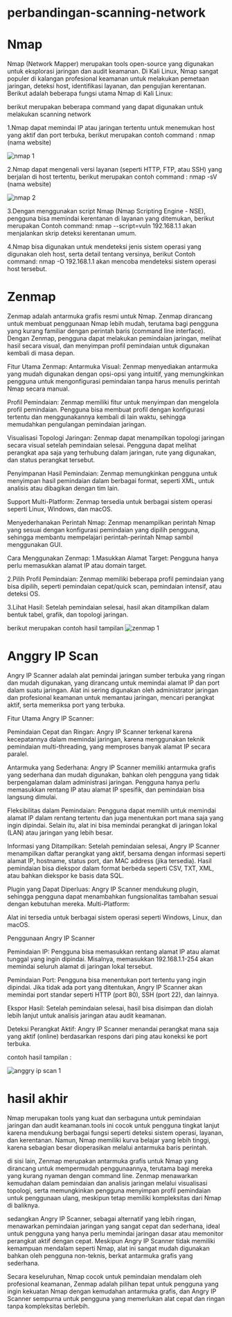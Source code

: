 # perbandingan-scanning-network
# Nmap

Nmap (Network Mapper) merupakan tools open-source yang digunakan untuk eksplorasi jaringan dan audit keamanan. Di Kali Linux, Nmap sangat populer di kalangan profesional keamanan untuk melakukan pemetaan jaringan, deteksi host, identifikasi layanan, dan pengujian kerentanan. Berikut adalah beberapa fungsi utama Nmap di Kali Linux:

berikut merupakan beberapa command yang dapat digunakan untuk melakukan scanning network

1.Nmap dapat memindai IP atau jaringan tertentu untuk menemukan host yang aktif dan port terbuka, berikut merupakan contoh command : nmap (nama website)

![nmap 1](https://github.com/user-attachments/assets/7ba4d761-2622-4763-acc6-ccb8af6220e3)

2.Nmap dapat mengenali versi layanan (seperti HTTP, FTP, atau SSH) yang berjalan di host tertentu, berikut merupakan contoh command : nmap -sV (nama website)

![nmap 2](https://github.com/user-attachments/assets/baf9b8a7-df72-40cd-84f1-2e85cb11c9e2)

3.Dengan menggunakan script Nmap (Nmap Scripting Engine - NSE), pengguna bisa memindai kerentanan di layanan yang ditemukan, berikut merupakan Contoh command: nmap --script=vuln 192.168.1.1
akan menjalankan skrip deteksi kerentanan umum.

4.Nmap bisa digunakan untuk mendeteksi jenis sistem operasi yang digunakan oleh host, serta detail tentang versinya, berikut Contoh command: nmap -O 192.168.1.1 
akan mencoba mendeteksi sistem operasi host tersebut.

# Zenmap

Zenmap adalah antarmuka grafis resmi untuk Nmap. Zenmap dirancang untuk membuat penggunaan Nmap lebih mudah, terutama bagi pengguna yang kurang familiar dengan perintah baris (command line interface). Dengan Zenmap, pengguna dapat melakukan pemindaian jaringan, melihat hasil secara visual, dan menyimpan profil pemindaian untuk digunakan kembali di masa depan.

Fitur Utama Zenmap:
Antarmuka Visual: Zenmap menyediakan antarmuka yang mudah digunakan dengan opsi-opsi yang intuitif, yang memungkinkan pengguna untuk mengonfigurasi pemindaian tanpa harus menulis perintah Nmap secara manual.

Profil Pemindaian: Zenmap memiliki fitur untuk menyimpan dan mengelola profil pemindaian. Pengguna bisa membuat profil dengan konfigurasi tertentu dan menggunakannya kembali di lain waktu, sehingga memudahkan pengulangan pemindaian jaringan.

Visualisasi Topologi Jaringan: Zenmap dapat menampilkan topologi jaringan secara visual setelah pemindaian selesai. Pengguna dapat melihat perangkat apa saja yang terhubung dalam jaringan, rute yang digunakan, dan status perangkat tersebut.

Penyimpanan Hasil Pemindaian: Zenmap memungkinkan pengguna untuk menyimpan hasil pemindaian dalam berbagai format, seperti XML, untuk analisis atau dibagikan dengan tim lain.

Support Multi-Platform: Zenmap tersedia untuk berbagai sistem operasi seperti Linux, Windows, dan macOS.

Menyederhanakan Perintah Nmap: Zenmap menampilkan perintah Nmap yang sesuai dengan konfigurasi pemindaian yang dipilih pengguna, sehingga membantu mempelajari perintah-perintah Nmap sambil menggunakan GUI.

Cara Menggunakan Zenmap:
1.Masukkan Alamat Target: Pengguna hanya perlu memasukkan alamat IP atau domain target.

2.Pilih Profil Pemindaian: Zenmap memiliki beberapa profil pemindaian yang bisa dipilih, seperti pemindaian cepat/quick scan, pemindaian intensif, atau deteksi OS.

3.Lihat Hasil: Setelah pemindaian selesai, hasil akan ditampilkan dalam bentuk tabel, grafik, dan topologi jaringan.

berikut merupakan contoh hasil tampilan
![zenmap 1](https://github.com/user-attachments/assets/0a63ccbc-9f74-4eef-ad03-4db6ebf0be10)

# Anggry IP Scan

Angry IP Scanner adalah alat pemindai jaringan sumber terbuka yang ringan dan mudah digunakan, yang dirancang untuk memindai alamat IP dan port dalam suatu jaringan. Alat ini sering digunakan oleh administrator jaringan dan profesional keamanan untuk memantau jaringan, mencari perangkat aktif, serta memeriksa port yang terbuka.

Fitur Utama Angry IP Scanner:

Pemindaian Cepat dan Ringan: Angry IP Scanner terkenal karena kecepatannya dalam memindai jaringan, karena menggunakan teknik pemindaian multi-threading, yang memproses banyak alamat IP secara paralel.

Antarmuka yang Sederhana: Angry IP Scanner memiliki antarmuka grafis yang sederhana dan mudah digunakan, bahkan oleh pengguna yang tidak berpengalaman dalam administrasi jaringan.
Pengguna hanya perlu memasukkan rentang IP atau alamat IP spesifik, dan pemindaian bisa langsung dimulai.

Fleksibilitas dalam Pemindaian: Pengguna dapat memilih untuk memindai alamat IP dalam rentang tertentu dan juga menentukan port mana saja yang ingin dipindai.
Selain itu, alat ini bisa memindai perangkat di jaringan lokal (LAN) atau jaringan yang lebih besar.

Informasi yang Ditampilkan: Setelah pemindaian selesai, Angry IP Scanner menampilkan daftar perangkat yang aktif, bersama dengan informasi seperti alamat IP, hostname, status port, dan MAC address (jika tersedia).
Hasil pemindaian bisa diekspor dalam format berbeda seperti CSV, TXT, XML, atau bahkan diekspor ke basis data SQL.

Plugin yang Dapat Diperluas: Angry IP Scanner mendukung plugin, sehingga pengguna dapat menambahkan fungsionalitas tambahan sesuai dengan kebutuhan mereka.
Multi-Platform:

Alat ini tersedia untuk berbagai sistem operasi seperti Windows, Linux, dan macOS.

Penggunaan Angry IP Scanner

Pemindaian IP: Pengguna bisa memasukkan rentang alamat IP atau alamat tunggal yang ingin dipindai. Misalnya, memasukkan 192.168.1.1-254 akan memindai seluruh alamat di jaringan lokal tersebut.

Pemindaian Port: Pengguna bisa menentukan port tertentu yang ingin dipindai. Jika tidak ada port yang ditentukan, Angry IP Scanner akan memindai port standar seperti HTTP (port 80), SSH (port 22), dan lainnya.

Ekspor Hasil: Setelah pemindaian selesai, hasil bisa disimpan dan diolah lebih lanjut untuk analisis jaringan atau audit keamanan.

Deteksi Perangkat Aktif: Angry IP Scanner menandai perangkat mana saja yang aktif (online) berdasarkan respons dari ping atau koneksi ke port terbuka.

contoh hasil tampilan :

![anggry ip scan 1](https://github.com/user-attachments/assets/ed17e2ce-a7a3-41f4-b61e-b46e855f7abd)

# hasil akhir

Nmap merupakan tools yang  kuat dan serbaguna untuk pemindaian jaringan dan audit keamanan.tools ini cocok untuk pengguna tingkat lanjut karena mendukung berbagai fungsi seperti deteksi sistem operasi, layanan, dan kerentanan. Namun, Nmap memiliki kurva belajar yang lebih tinggi, karena sebagian besar dioperasikan melalui antarmuka baris perintah. 

di sisi lain, Zenmap merupakan antarmuka grafis untuk Nmap yang dirancang untuk mempermudah penggunaannya, terutama bagi mereka yang kurang nyaman dengan command line. Zenmap menawarkan kemudahan dalam pemindaian dan analisis jaringan melalui visualisasi topologi, serta memungkinkan pengguna menyimpan profil pemindaian untuk penggunaan ulang, meskipun tetap memiliki kompleksitas dari Nmap di baliknya. 

sedangkan Angry IP Scanner, sebagai alternatif yang lebih ringan, menawarkan pemindaian jaringan yang sangat cepat dan sederhana, ideal untuk pengguna yang hanya perlu memindai jaringan dasar atau memonitor perangkat aktif dengan cepat. Meskipun Angry IP Scanner tidak memiliki kemampuan mendalam seperti Nmap, alat ini sangat mudah digunakan bahkan oleh pengguna non-teknis, berkat antarmuka grafis yang sederhana. 

Secara keseluruhan, Nmap cocok untuk pemindaian mendalam oleh profesional keamanan, Zenmap adalah pilihan tepat untuk pengguna yang ingin kekuatan Nmap dengan kemudahan antarmuka grafis, dan Angry IP Scanner sempurna untuk pengguna yang memerlukan alat cepat dan ringan tanpa kompleksitas berlebih.

